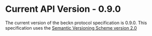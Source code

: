 # Current API Version - 0.9.0

The current version of the beckn protocol specification is 0.9.0. This specification uses the [Semantic Versioning Scheme version 2.0](https://semver.org/spec/v2.0.0.html)
